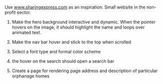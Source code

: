 Use www.sharingexpress.com as an inspiration. Small website in the non-profit sector.

1. Make the hero background interactive and dynamic. When the pointer hovers on the image, it should highlight the name and loops over animated text. 
2. Make the nav bar hover and stick to the top when scrolled
3. Select a font type and formal color scheme 
4. the hover on the search should open a search bar

5. Create a page for rendering page address and description of particular orphanage homes